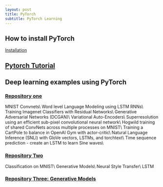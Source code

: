 ```yaml
---
layout: post
title: PyTorch
subtitle: PyTorch Learning 
---
```





## How to install PyTorch
[Installation](http://pytorch.org/)

## [Pytorch Tutorial](https://github.com/yunjey/pytorch-tutorial)

## Deep learning examples using PyTorch

### [Repository one](https://github.com/pytorch/examples)
MNIST Convnets\\
Word level Language Modeling using LSTM RNNs\\
Training Imagenet Classifiers with Residual Networks\\
Generative Adversarial Networks (DCGAN)\\
Variational Auto-Encoders\\
Superresolution using an efficient sub-pixel convolutional neural network\\
Hogwild training of shared ConvNets across multiple processes on MNIST\\
Training a CartPole to balance in OpenAI Gym with actor-critic\\
Natural Language Inference (SNLI) with GloVe vectors, LSTMs, and torchtext\\
Time sequence prediction - create an LSTM to learn Sine waves\\

### [Repository Two](https://github.com/pytorch/examples)

Classification on MNIST\\
Generative Models\\
Neural Style Transfer\\
LSTM

### [Repository Three: Generative Models](https://github.com/wiseodd/generative-models)






